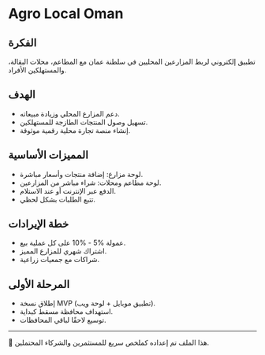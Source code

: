 # Agro Local Oman

## الفكرة
تطبيق إلكتروني لربط المزارعين المحليين في سلطنة عمان مع المطاعم، محلات البقالة، والمستهلكين الأفراد.

## الهدف
- دعم المزارع المحلي وزيادة مبيعاته.
- تسهيل وصول المنتجات الطازجة للمستهلكين.
- إنشاء منصة تجارة محلية رقمية موثوقة.

## المميزات الأساسية
- لوحة مزارع: إضافة منتجات وأسعار مباشرة.
- لوحة مطاعم ومحلات: شراء مباشر من المزارعين.
- الدفع عبر الإنترنت أو عند الاستلام.
- تتبع الطلبات بشكل لحظي.

## خطة الإيرادات
- عمولة %5 - %10 على كل عملية بيع.
- اشتراك شهري للمزارع المميز.
- شراكات مع جمعيات زراعية.

## المرحلة الأولى
- إطلاق نسخة MVP (تطبيق موبايل + لوحة ويب).
- استهداف محافظة مسقط كبداية.
- توسيع لاحقًا لباقي المحافظات.

---
📌 هذا الملف تم إعداده كملخص سريع للمستثمرين والشركاء المحتملين.
